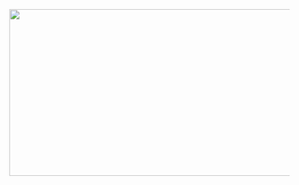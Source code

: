 <img src="https://noticias.maisesports.com.br/wp-content/uploads/2023/06/valorant-champions.jpg" height="300" width="1500">
